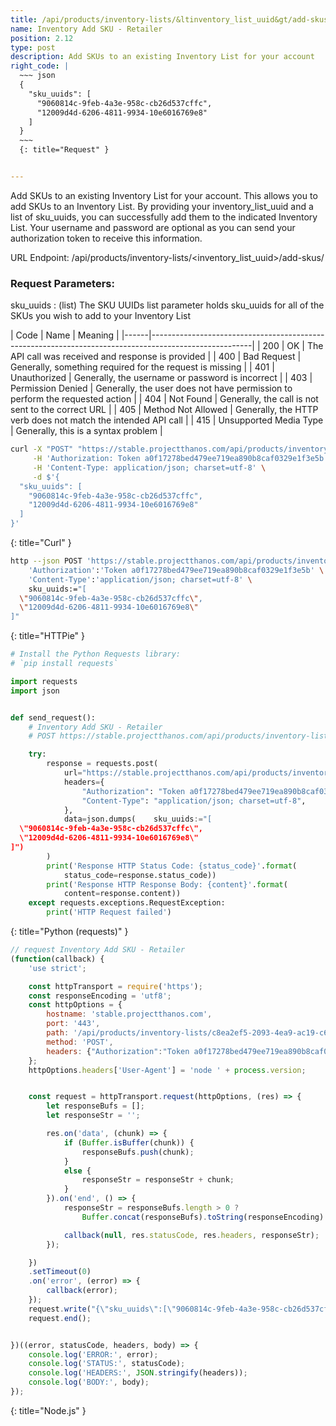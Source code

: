 ```yaml
---
title: /api/products/inventory-lists/&ltinventory_list_uuid&gt/add-skus/
name: Inventory Add SKU - Retailer
position: 2.12
type: post
description: Add SKUs to an existing Inventory List for your account
right_code: |
  ~~~ json
  {
    "sku_uuids": [
      "9060814c-9feb-4a3e-958c-cb26d537cffc",
      "12009d4d-6206-4811-9934-10e6016769e8"
    ]
  }
  ~~~
  {: title="Request" }


---
```

Add SKUs to an existing Inventory List for your account. This allows you to add SKUs to an Inventory List. By providing your inventory_list_uuid and a list of sku_uuids, you can successfully add them to the indicated Inventory List. Your username and password are optional as you can send your authorization token to receive this information.

URL Endpoint: /api/products/inventory-lists/\<inventory_list_uuid\>/add-skus/

### Request Parameters:

sku_uuids
: (list) The SKU UUIDs list parameter holds sku_uuids for all of the SKUs you wish to add to your Inventory List

| Code | Name                   | Meaning                                                                      |
|------|-------------------------------------------------------------------------------------------------------|
| 200  | OK                     | The API call was received and response is provided                           |
| 400  | Bad Request            | Generally, something required for the request is missing                     |
| 401  | Unauthorized           | Generally, the username or password is incorrect                             |
| 403  | Permission Denied      | Generally, the user does not have permission to perform the requested action |
| 404  | Not Found              | Generally, the call is not sent to the correct URL                           |
| 405  | Method Not Allowed     | Generally, the HTTP verb does not match the intended API call                |
| 415  | Unsupported Media Type | Generally, this is a syntax problem                                          |


~~~ bash
curl -X "POST" "https://stable.projectthanos.com/api/products/inventory-lists/c8ea2ef5-2093-4ea9-ac19-c6ac9d333e18/add-skus/" \
     -H 'Authorization: Token a0f17278bed479ee719ea890b8caf0329e1f3e5b' \
     -H 'Content-Type: application/json; charset=utf-8' \
     -d $'{
  "sku_uuids": [
    "9060814c-9feb-4a3e-958c-cb26d537cffc",
    "12009d4d-6206-4811-9934-10e6016769e8"
  ]
}'

~~~
{: title="Curl" }

~~~ bash
http --json POST 'https://stable.projectthanos.com/api/products/inventory-lists/c8ea2ef5-2093-4ea9-ac19-c6ac9d333e18/add-skus/' \
    'Authorization':'Token a0f17278bed479ee719ea890b8caf0329e1f3e5b' \
    'Content-Type':'application/json; charset=utf-8' \
    sku_uuids:="[
  \"9060814c-9feb-4a3e-958c-cb26d537cffc\",
  \"12009d4d-6206-4811-9934-10e6016769e8\"
]"

~~~
{: title="HTTPie" }

~~~ python
# Install the Python Requests library:
# `pip install requests`

import requests
import json


def send_request():
    # Inventory Add SKU - Retailer
    # POST https://stable.projectthanos.com/api/products/inventory-lists/c8ea2ef5-2093-4ea9-ac19-c6ac9d333e18/add-skus/

    try:
        response = requests.post(
            url="https://stable.projectthanos.com/api/products/inventory-lists/c8ea2ef5-2093-4ea9-ac19-c6ac9d333e18/add-skus/",
            headers={
                "Authorization": "Token a0f17278bed479ee719ea890b8caf0329e1f3e5b",
                "Content-Type": "application/json; charset=utf-8",
            },
            data=json.dumps(    sku_uuids:="[
  \"9060814c-9feb-4a3e-958c-cb26d537cffc\",
  \"12009d4d-6206-4811-9934-10e6016769e8\"
]")
        )
        print('Response HTTP Status Code: {status_code}'.format(
            status_code=response.status_code))
        print('Response HTTP Response Body: {content}'.format(
            content=response.content))
    except requests.exceptions.RequestException:
        print('HTTP Request failed')

~~~
{: title="Python (requests)" }

~~~ javascript
// request Inventory Add SKU - Retailer
(function(callback) {
    'use strict';

    const httpTransport = require('https');
    const responseEncoding = 'utf8';
    const httpOptions = {
        hostname: 'stable.projectthanos.com',
        port: '443',
        path: '/api/products/inventory-lists/c8ea2ef5-2093-4ea9-ac19-c6ac9d333e18/add-skus/',
        method: 'POST',
        headers: {"Authorization":"Token a0f17278bed479ee719ea890b8caf0329e1f3e5b","Content-Type":"application/json; charset=utf-8"}
    };
    httpOptions.headers['User-Agent'] = 'node ' + process.version;


    const request = httpTransport.request(httpOptions, (res) => {
        let responseBufs = [];
        let responseStr = '';

        res.on('data', (chunk) => {
            if (Buffer.isBuffer(chunk)) {
                responseBufs.push(chunk);
            }
            else {
                responseStr = responseStr + chunk;
            }
        }).on('end', () => {
            responseStr = responseBufs.length > 0 ?
                Buffer.concat(responseBufs).toString(responseEncoding) : responseStr;

            callback(null, res.statusCode, res.headers, responseStr);
        });

    })
    .setTimeout(0)
    .on('error', (error) => {
        callback(error);
    });
    request.write("{\"sku_uuids\":[\"9060814c-9feb-4a3e-958c-cb26d537cffc\",\"12009d4d-6206-4811-9934-10e6016769e8\"]}")
    request.end();


})((error, statusCode, headers, body) => {
    console.log('ERROR:', error);
    console.log('STATUS:', statusCode);
    console.log('HEADERS:', JSON.stringify(headers));
    console.log('BODY:', body);
});

~~~
{: title="Node.js" }

